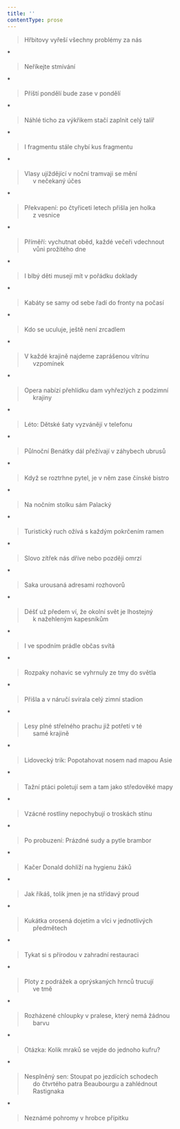 ```yaml
---
title: ''
contentType: prose
---
```


> Hřbitovy vyřeší všechny problémy za nás

\*

> Neříkejte stmívání

\*

> Příští pondělí bude zase v pondělí

\*

> Náhlé ticho za výkřikem stačí zaplnit celý talíř

\*

> I fragmentu stále chybí kus fragmentu

\*

> Vlasy ujíždějící v noční tramvaji se mění  
>      v nečekaný účes

\*

> Překvapení: po čtyřiceti letech přišla jen holka  
>      z vesnice

\*

> Příměří: vychutnat oběd, každé večeři vdechnout  
>      vůni prožitého dne

\*

> I blbý děti musejí mít v pořádku doklady

\*

> Kabáty se samy od sebe řadí do fronty na počasí

\*

> Kdo se uculuje, ještě není zrcadlem

\*

> V každé krajině najdeme zaprášenou vitrínu  
>      vzpomínek

\*

> Opera nabízí přehlídku dam vyhřezlých z podzimní  
>      krajiny

\*

> Léto: Dětské šaty vyzvánějí v telefonu

\*

> Půlnoční Benátky dál přežívají v záhybech ubrusů

\*

> Když se roztrhne pytel, je v něm zase čínské bistro

\*

> Na nočním stolku sám Palacký

\*

> Turistický ruch ožívá s každým pokrčením ramen

\*

> Slovo zítřek nás dříve nebo později omrzí

\*

> Saka urousaná adresami rozhovorů

\*

> Déšť už předem ví, že okolní svět je lhostejný  
>      k nažehleným kapesníkům

\*

> I ve spodním prádle občas svítá

\*

> Rozpaky nohavic se vyhrnuly ze tmy do světla

\*

> Přišla a v náručí svírala celý zimní stadion

\*

> Lesy plné střelného prachu již potřetí v té  
>      samé krajině

\*

> Lidovecký trik: Popotahovat nosem nad mapou Asie

\*

> Tažní ptáci poletují sem a tam jako středověké mapy

\*

> Vzácné rostliny nepochybují o troskách stínu

\*

> Po probuzení: Prázdné sudy a pytle brambor

\*

> Kačer Donald dohlíží na hygienu žáků

\*

> Jak říkáš, tolik jmen je na střídavý proud

\*

> Kukátka orosená dojetím a vlci v jednotlivých  
>      předmětech

\*

> Tykat si s přírodou v zahradní restauraci

\*

> Ploty z podrážek a oprýskaných hrnců trucují  
>      ve tmě

\*

> Rozházené chloupky v pralese, který nemá žádnou  
>      barvu

\*

> Otázka: Kolik mraků se vejde do jednoho kufru?

\*

> Nesplněný sen: Stoupat po jezdících schodech  
>      do čtvrtého patra Beaubourgu a zahlédnout  
>      Rastignaka

\*

> Neznámé pohromy v hrobce přípitku
